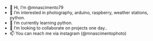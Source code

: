 - 👋 Hi, I’m @mnascimento79
- 👀 I’m interested in photography, arduino, raspberry, weather stations, python.
- 🌱 I’m currently learning python.
- 💞️ I’m looking to collaborate on projects one day..
- 📫 You can reach me via instagram (@mnascimentophoto)

<!---
mnascimento79/mnascimento79 is a ✨ special ✨ repository because its `README.md` (this file) appears on your GitHub profile.
You can click the Preview link to take a look at your changes.
--->
